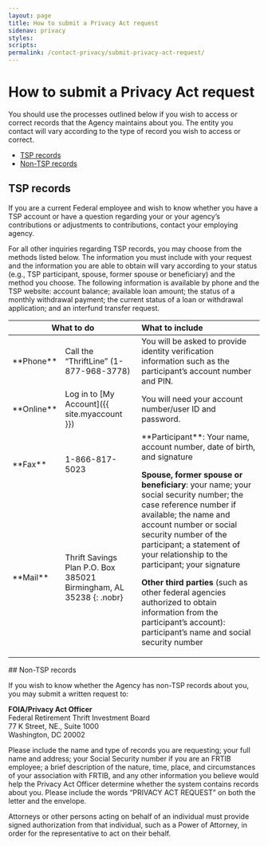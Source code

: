 ```yaml
---
layout: page
title: How to submit a Privacy Act request
sidenav: privacy
styles:
scripts:
permalink: /contact-privacy/submit-privacy-act-request/
---
```

# How to submit a Privacy Act request

You should use the processes outlined below if you wish to access or correct records that the Agency maintains about you. The entity you contact will vary according to the type of record you wish to access or correct.

- [TSP records](#tsp-records)
- [Non-TSP records](#non-tsp-records)

## TSP records

If you are a current Federal employee and wish to know whether you have a TSP account or have a question regarding your or your agency’s contributions or adjustments to contributions, contact your employing agency.

For all other inquiries regarding TSP records, you may choose from the methods listed below. The information you must include with your request and the information you are able to obtain will vary according to your status (e.g., TSP participant, spouse, former spouse or beneficiary) and the method you choose. The following information is available by phone and the TSP website: account balance; available loan amount; the status of a monthly withdrawal payment; the current status of a loan or withdrawal application; and an interfund transfer request.


<table>
  <thead>
    <tr>
      <th colspan="2">What to do</th>
      <th style="text-align: left">What to include</th>
    </tr>
  </thead>
  <tbody>
    <tr>
<td markdown="1">**Phone**
</td>
      <td>Call the “ThriftLine” (1-877-968-3778)</td>
      <td>You will be asked to provide identity verification information such as the participant’s account number and PIN.</td>
    </tr>
    <tr>
<td markdown="1">**Online**
</td>
<td markdown="1">Log in to [My Account]({{ site.myaccount }})
</td>
      <td>You will need your account number/user ID and password.</td>
    </tr>
    <tr>
<td markdown="1">**Fax**
</td>
      <td>1-866-817-5023</td>
<td rowspan="2" markdown="1">**Participant**: Your name, account number, date of birth, and signature

**Spouse, former spouse or beneficiary**: your name; your social security number; the case reference number if available; the name and account number or social security number of the participant; a statement of your relationship to the participant; your signature

**Other third parties** (such as other federal agencies authorized to obtain information from the participant’s account): participant’s name and social security number
</td>
    </tr>
    <tr>
<td markdown="1">**Mail**
</td>
<td markdown="1">Thrift Savings Plan  
P.O. Box 385021  
Birmingham, AL 35238
{: .nobr}
</td>
    </tr>
  </tbody>
</table>
## Non-TSP records

If you wish to know whether the Agency has non-TSP records about you, you may submit a written request to:

**FOIA/Privacy Act Officer**  
Federal Retirement Thrift Investment Board  
77 K Street, NE., Suite 1000  
Washington, DC 20002  

Please include the name and type of records you are requesting; your full name and address; your Social Security number if you are an FRTIB employee; a brief description of the nature, time, place, and circumstances of your association with FRTIB, and any other information you believe would help the Privacy Act Officer determine whether the system contains records about you. Please include the words “PRIVACY ACT REQUEST” on both the letter and the envelope.

Attorneys or other persons acting on behalf of an individual must provide signed authorization from that individual, such as a Power of Attorney, in order for the representative to act on their behalf.

<!-- CONTENT END -->
